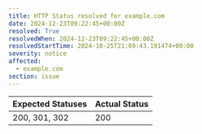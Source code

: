 ```yaml
---
title: HTTP Status resolved for example.com
date: 2024-12-23T09:22:45+00:00Z
resolved: True
resolvedWhen: 2024-12-23T09:22:45+00:00Z
resolvedStartTime: 2024-10-25T21:09:43.191474+00:00
severity: notice
affected:
  - example.com
section: issue
---
```


| Expected Statuses | Actual Status  |
|-------------------|----------------|
| 200, 301, 302 | 200 |
